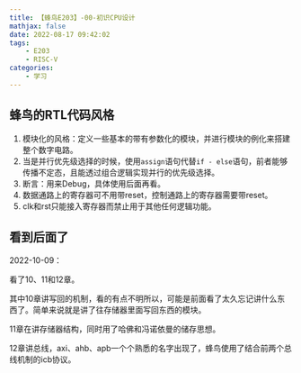 ```yaml
---
title: 【蜂鸟E203】-00-初识CPU设计
mathjax: false
date: 2022-08-17 09:42:02
tags:
    - E203
    - RISC-V
categories:
    - 学习
---
```


## 蜂鸟的RTL代码风格

1. 模块化的风格：定义一些基本的带有参数化的模块，并进行模块的例化来搭建整个数字电路。
2. 当是并行优先级选择的时候，使用`assign`语句代替`if - else`语句，前者能够传播不定态，且能透过组合逻辑实现并行的优先级选择。
3. 断言：用来Debug，具体使用后面再看。
4. 数据通路上的寄存器可不用带reset，控制通路上的寄存器需要带reset。
5. clk和rst只能接入寄存器而禁止用于其他任何逻辑功能。

## 看到后面了

2022-10-09：

看了10、11和12章。

其中10章讲写回的机制，看的有点不明所以，可能是前面看了太久忘记讲什么东西了。简单来说就是讲了往存储器里面写回东西的模块。

11章在讲存储器结构，同时用了哈佛和冯诺依曼的储存思想。

12章讲总线，axi、ahb、apb一个个熟悉的名字出现了，蜂鸟使用了结合前两个总线机制的icb协议。




